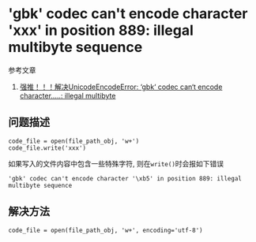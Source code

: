 # 'gbk' codec can't encode character 'xxx' in position 889: illegal multibyte sequence

参考文章

1. [强推！！！解决UnicodeEncodeError: ‘gbk‘ codec can‘t encode character.....: illegal multibyte](https://blog.csdn.net/m0_37772653/article/details/119783057)

## 问题描述

```
code_file = open(file_path_obj, 'w+')
code_file.write('xxx')
```

如果写入的文件内容中包含一些特殊字符, 则在`write()`时会报如下错误

```
'gbk' codec can't encode character '\xb5' in position 889: illegal multibyte sequence
```

## 解决方法

```
code_file = open(file_path_obj, 'w+', encoding='utf-8')
```
